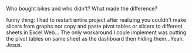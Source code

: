 Who bought bikes and who didn't? What made the difference?

funny thing: 
I had to restart entire project after realizing you couldn't make slicers from graphs nor copy and paste pivot tables or slicers to different sheets in Excel Web...
The only workaround I coule implement was putting the pivot tables on same sheet as the dashboard then hiding them...Yeah.
Jesus.